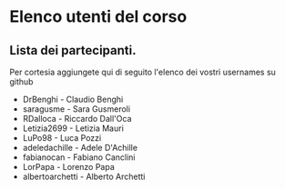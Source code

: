 # Elenco utenti del corso

## Lista dei partecipanti.

Per cortesia aggiungete qui di seguito l'elenco dei vostri usernames su github

- DrBenghi - Claudio Benghi
- saragusme - Sara Gusmeroli
- RDalloca - Riccardo Dall'Oca
- Letizia2699 - Letizia Mauri
- LuPo98 - Luca Pozzi
- adeledachille - Adele D'Achille
- fabianocan - Fabiano Canclini
- LorPapa - Lorenzo Papa
- albertoarchetti - Alberto Archetti

